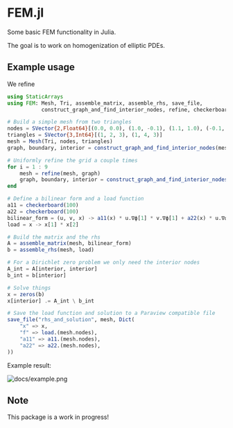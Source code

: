 # FEM.jl

Some basic FEM functionality in Julia.

The goal is to work on homogenization of elliptic PDEs.

## Example usage

We refine 

```julia
using StaticArrays
using FEM: Mesh, Tri, assemble_matrix, assemble_rhs, save_file,
           construct_graph_and_find_interior_nodes, refine, checkerboard

# Build a simple mesh from two triangles
nodes = SVector{2,Float64}[(0.0, 0.0), (1.0, -0.1), (1.1, 1.0), (-0.1, 0.9)]
triangles = SVector{3,Int64}[(1, 2, 3), (1, 4, 3)]
mesh = Mesh(Tri, nodes, triangles)
graph, boundary, interior = construct_graph_and_find_interior_nodes(mesh)

# Uniformly refine the grid a couple times
for i = 1 : 9
    mesh = refine(mesh, graph)
    graph, boundary, interior = construct_graph_and_find_interior_nodes(mesh)
end

# Define a bilinear form and a load function
a11 = checkerboard(100)
a22 = checkerboard(100)
bilinear_form = (u, v, x) -> a11(x) * u.∇ϕ[1] * v.∇ϕ[1] + a22(x) * u.∇ϕ[2] * v.∇ϕ[2]
load = x -> x[1] * x[2]

# Build the matrix and the rhs
A = assemble_matrix(mesh, bilinear_form)
b = assemble_rhs(mesh, load)

# For a Dirichlet zero problem we only need the interior nodes
A_int = A[interior, interior]
b_int = b[interior]

# Solve things
x = zeros(b)
x[interior] .= A_int \ b_int

# Save the load function and solution to a Paraview compatible file
save_file("rhs_and_solution", mesh, Dict(
    "x" => x,
    "f" => load.(mesh.nodes),
    "a11" => a11.(mesh.nodes),
    "a22" => a22.(mesh.nodes),
))
```

Example result:

![docs/example.png](Plots)

## Note

This package is a work in progress!